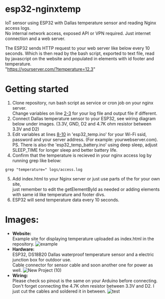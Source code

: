 # esp32-nginxtemp
IoT sensor using ESP32 with Dallas temperature sensor and reading Nginx access logs.  
No internal network access, exposed API or VPN required. Just internet connection and a web server.

The ESP32 sends HTTP request to your web server like below every 10 seconds. Which is then read by the bash script, exported to text file, read by javascript on the website and populated in elements with id footer and temperature.  
"https://yourserver.com/?temperature=12.3"

# Getting started
1. Clone repository, run bash script as service or cron job on your nginx server.  
Change variables on line [2-3](https://github.com/bostrum/esp32-nginxtemp/blob/994f1878b3333f46a34faba59b8e16189650c71c/nginx_temp.sh#L2-L3) for your log file and output file if different.
2. Connect Dallas temperature sensor to your ESP32, see wiring diagram below under images. (3.3V, GND, D2 and 4.7K ohm resistor between 3.3V and D2)
3. Edit variables at lines [8-10](https://github.com/bostrum/esp32-nginxtemp/blob/994f1878b3333f46a34faba59b8e16189650c71c/esp32_temp.ino#L8-L10) in 'esp32_temp.ino' for your Wi-Fi ssid, password and your server address. (For example: yourwebserver.com). PS. There is also the 'esp32_temp_battery.ino' using deep sleep, adjust SLEEP_TIME for longer sleep and better battery life.
4. Confirm that the temperature is recieved in your nginx access log by running grep like below:
````
grep "temperature=" logs/access.log
````
5. Add index.html to your Nginx server or just use parts of the <script></script> for your own site,  
just remember to edit the getElementById as needed or adding elements with same id like temperature and footer divs.
6. ESP32 will send temperature data every 10 seconds.

# Images:
- **Website:**  
Example site for displaying temperature uploaded as index.html in the repository.
![example](https://github.com/user-attachments/assets/2b0d75cf-b3ae-482d-8584-b52aef73b36a)
- **Hardware:**  
ESP32, DS18B20 Dallas waterproof temperature sensor and a electric junction box for outdoor use.  
Cable connector for sensor cable and soon another one for power as well.
![New Project (10)](https://github.com/user-attachments/assets/7070934d-0c15-4341-a849-02a82ba061e7)  
- **Wiring:**  
Please check so pinout is the same on your Arduino before connecting.
Don't forget connecting the 4.7K ohm resistor between 3.3V and D2. I just cut the cables and soldered it in between.
![test](https://github.com/user-attachments/assets/2d71e6e5-caaa-49bf-95a8-22ba4aa8fa5c)
